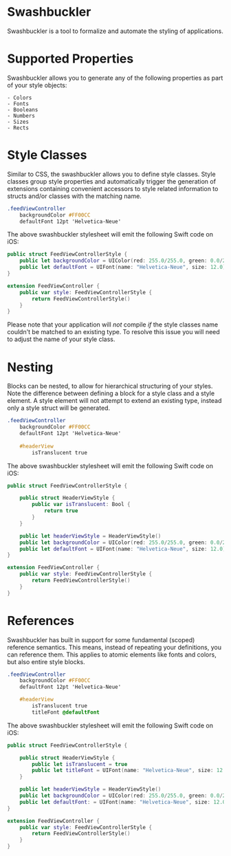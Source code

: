 # Swashbuckler
Swashbuckler is a tool to formalize and automate the styling of applications.

# Supported Properties

Swashbuckler allows you to generate any of the following properties as part of your style objects:

```
- Colors
- Fonts
- Booleans
- Numbers
- Sizes
- Rects
```

# Style Classes

Similar to CSS, the swashbuckler allows you to define style classes. Style classes group style properties and automatically trigger the generation of extensions containing convenient accessors to style related information to structs and/or classes with the matching name.

```css
.feedViewController
    backgroundColor #FF00CC
    defaultFont 12pt 'Helvetica-Neue'
```

The above swashbuckler stylesheet will emit the following Swift code on iOS:

```swift
public struct FeedViewControllerStyle {
    public let backgroundColor = UIColor(red: 255.0/255.0, green: 0.0/255.0, blue: 204.0/255.0, alpha: 255.0/255.0)
    public let defaultFont = UIFont(name: "Helvetica-Neue", size: 12.0)! // swiftlint:disable:this force_unwrap
}

extension FeedViewController {
    public var style: FeedViewControllerStyle {
        return FeedViewControllerStyle()
    }
}
```

Please note that your application will _not_ compile _if_ the style classes name couldn't be matched to an existing type. To resolve this issue you will need to adjust the name of your style class.

# Nesting

Blocks can be nested, to allow for hierarchical structuring of your styles. Note the difference between defining a block for a style class and a style element. A style element will not attempt to extend an existing type, instead only a style struct will be generated.

```css
.feedViewController
    backgroundColor #FF00CC
    defaultFont 12pt 'Helvetica-Neue'
    
    #headerView
        isTranslucent true
```

The above swashbuckler stylesheet will emit the following Swift code on iOS:

```swift
public struct FeedViewControllerStyle {

    public struct HeaderViewStyle {
        public var isTranslucent: Bool {
            return true
        }
    }

    public let headerViewStyle = HeaderViewStyle()
    public let backgroundColor = UIColor(red: 255.0/255.0, green: 0.0/255.0, blue: 204.0/255.0, alpha: 255.0/255.0)
    public let defaultFont = UIFont(name: "Helvetica-Neue", size: 12.0)! // swiftlint:disable:this force_unwrap
}

extension FeedViewController {
    public var style: FeedViewControllerStyle {
        return FeedViewControllerStyle()
    }
}
```

# References

Swashbuckler has built in support for some fundamental (scoped) reference semantics. This means, instead of repeating your definitions, you can reference them. This applies to atomic elements like fonts and colors, but also entire style blocks. 

```css
.feedViewController
    backgroundColor #FF00CC
    defaultFont 12pt 'Helvetica-Neue'

    #headerView
        isTranslucent true
        titleFont @defaultFont
```

The above swashbuckler stylesheet will emit the following Swift code on iOS:

```swift
public struct FeedViewControllerStyle {

    public struct HeaderViewStyle {
        public let isTranslucent = true
        public let titleFont = UIFont(name: "Helvetica-Neue", size: 12.0)! // swiftlint:disable:this force_unwrap
    }

    public let headerViewStyle = HeaderViewStyle()
    public let backgroundColor = UIColor(red: 255.0/255.0, green: 0.0/255.0, blue: 204.0/255.0, alpha: 255.0/255.0)
    public let defaultFont: = UIFont(name: "Helvetica-Neue", size: 12.0)! // swiftlint:disable:this force_unwrap
}

extension FeedViewController {
    public var style: FeedViewControllerStyle {
        return FeedViewControllerStyle()
    }
}
```

